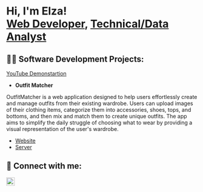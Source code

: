 <h1>Hi, I'm Elza! <br/><a href="https://github.com/ElzaYu">Web Developer</a>, <a href="https://www.linkedin.com/in/elza-yusufova/">Technical/Data Analyst</a>

<h2>👨‍💻 Software Development Projects:</h2>

[YouTube Demonstartion](https://www.youtube.com/watch?v=wym36uRJaII&ab_channel=Elza)

- <b>Outfit Matcher</b>

OutfitMatcher is a web application designed to help users effortlessly create and manage outfits from their existing wardrobe. Users can upload images of their clothing items, categorize them into accessories, shoes, tops, and bottoms, and then mix and match them to create unique outfits. The app aims to simplify the daily struggle of choosing what to wear by providing a visual representation of the user's wardrobe.

  - [Website](https://github.com/ElzaYu/OutfitMatcher_client)
  - [Server](https://github.com/ElzaYu/OutfitMatcher_server)

<h2> 🤳 Connect with me:</h2>

[<img align="left" alt="JoshMadakor | LinkedIn" width="22px" src="https://cdn.jsdelivr.net/npm/simple-icons@v3/icons/linkedin.svg" />][linkedin]

[linkedin]: https://linkedin.com/in/elza-yusufova/

<!--
**joshmadakor1/joshmadakor1** is a ✨ _special_ ✨ repository because its `README.md` (this file) appears on your GitHub profile.

Here are some ideas to get you started:

- 🔭 I’m currently working on ...
- 🌱 I’m currently learning ...
- 👯 I’m looking to collaborate on ...
- 🤔 I’m looking for help with ...
- 💬 Ask me about ...
- 📫 How to reach me: ...
- 😄 Pronouns: ...
- ⚡ Fun fact: ...
-->
